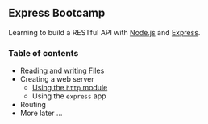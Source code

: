 ## Express Bootcamp

Learning to build a RESTful API with [Node.js](https://nodejs.org/en/) and [Express](https://expressjs.com/).

### Table of contents

- [Reading and writing Files](https://github.com/ychinamale/expressBootcamp/commit/be56bc8d68e84a654077311029702a8146017553)
- Creating a web server
  - [Using the `http` module](https://github.com/ychinamale/expressBootcamp/tree/20a9d1b8b17f50f5ea1d62549039a92f63f09e57)
  - Using the `express` app
- Routing
- More later ...

 
